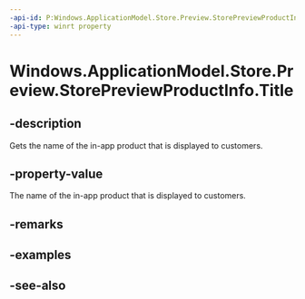 ```yaml
---
-api-id: P:Windows.ApplicationModel.Store.Preview.StorePreviewProductInfo.Title
-api-type: winrt property
---
```


<!-- Property syntax
public string Title { get; }
-->

# Windows.ApplicationModel.Store.Preview.StorePreviewProductInfo.Title

## -description
Gets the name of the in-app product that is displayed to customers.

## -property-value
The name of the in-app product that is displayed to customers.

## -remarks

## -examples

## -see-also

